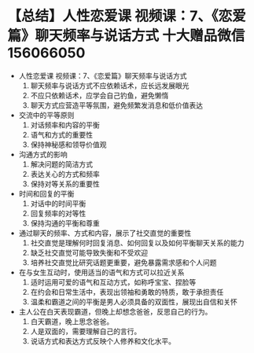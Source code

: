 # 【总结】人性恋爱课 视频课：7、《恋爱篇》聊天频率与说话方式  十大赠品微信156066050

-   人性恋爱课 视频课：7、《恋爱篇》聊天频率与说话方式
    1.  聊天频率与说话方式不应依赖话术，应长远发展眼光
    2.  不应只依赖话术，应学会自己钓鱼，避免懒惰
    3.  聊天方式应营造平等氛围，避免频繁发消息和低价值表达
-   交流中的平等原则
    1.  对话频率和内容的平衡
    2.  语气和方式的重要性
    3.  保持神秘感和领导价值观
-   沟通方式的影响
    1.  解决问题的简洁方式
    2.  表达关心的方式和频率
    3.  保持对等关系的重要性
-   时间和回复的平衡
    1.  对话中的时间平衡
    2.  回复频率的对等性
    3.  保持沟通的平衡和尊重
-   通过聊天的频率、方式和内容，展示了社交直觉的重要性
    1.  社交直觉是理解何时回复消息、如何回复以及如何平衡聊天关系的能力
    2.  缺乏社交直觉可能导致失衡和不受欢迎
    3.  培养社交直觉比研究话题更重要，避免暴露需求感和个人问题
-   在与女生互动时，使用适当的语气和方式可以拉近关系
    1.  适时运用可爱的语气和互动方式，如称呼宝宝、捏脸等
    2.  在约会和日常生活中，表现出领袖和勇敢的特质，敢于承担责任
    3.  温柔和霸道之间的平衡是男人必须具备的双面性，展现出自信和关怀
-   主人公在白天表现霸道，但晚上却想念爸爸，反思自己的行为。
    1.  白天霸道，晚上思念爸爸。
    2.  人是双面的，需要理解自己的言行。
    3.  说话方式和表达方式反映个人修养和文化水平。